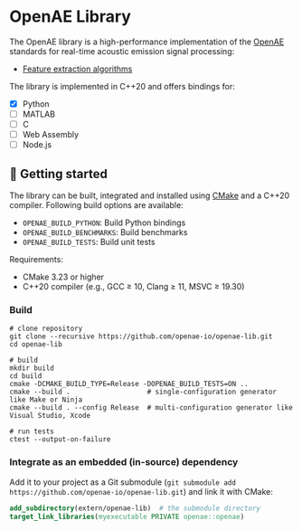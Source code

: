 # OpenAE Library

The OpenAE library is a high-performance implementation of the [OpenAE](https://openae.io) standards for real-time acoustic emission signal processing:

- [Feature extraction algorithms](https://openae.io/standards/features/)

The library is implemented in C++20 and offers bindings for:

- [x] Python
- [ ] MATLAB
- [ ] C
- [ ] Web Assembly
- [ ] Node.js

## 🚀 Getting started

The library can be built, integrated and installed using [CMake](https://cmake.org/runningcmake/) and a C++20 compiler.
Following build options are available:

- `OPENAE_BUILD_PYTHON`: Build Python bindings
- `OPENAE_BUILD_BENCHMARKS`: Build benchmarks
- `OPENAE_BUILD_TESTS`: Build unit tests

Requirements:
- CMake 3.23 or higher
- C++20 compiler (e.g., GCC ≥ 10, Clang ≥ 11, MSVC ≥ 19.30)

### Build

```shell
# clone repository
git clone --recursive https://github.com/openae-io/openae-lib.git
cd openae-lib

# build
mkdir build
cd build
cmake -DCMAKE_BUILD_TYPE=Release -DOPENAE_BUILD_TESTS=ON ..
cmake --build .                   # single-configuration generator like Make or Ninja
cmake --build . --config Release  # multi-configuration generator like Visual Studio, Xcode

# run tests
ctest --output-on-failure
```

### Integrate as an embedded (in-source) dependency

Add it to your project as a Git submodule (`git submodule add https://github.com/openae-io/openae-lib.git`) and link it with CMake:

```cmake
add_subdirectory(extern/openae-lib)  # the submodule directory
target_link_libraries(myexecutable PRIVATE openae::openae)
```
